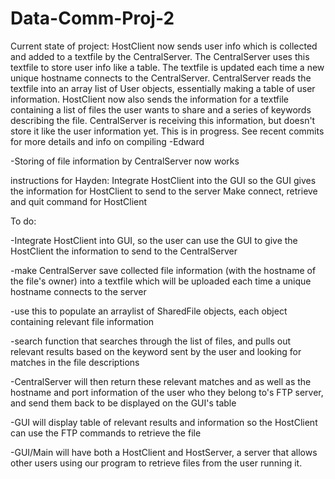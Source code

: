 # Data-Comm-Proj-2


Current state of project:
HostClient now sends user info which is collected and added to a textfile by the CentralServer. The CentralServer uses this textfile to store user info like a table. The textfile is updated each time a new unique hostname connects to the CentralServer. CentralServer reads the textfile into an array list of User objects, essentially making a table of user information. 
HostClient now also sends the information for a textfile containing a list of files the user wants to share and a series of keywords describing the file. CentralServer is receiving this information, but doesn't store it like the user information yet. This is in progress. See recent commits for more details and info on compiling -Edward

-Storing of file information by CentralServer now works


instructions for Hayden: 
  Integrate HostClient into the GUI so the GUI gives the information for HostClient to send to the server
  Make connect, retrieve and quit command for HostClient
  


To do:

-Integrate HostClient into GUI, so the user can use the GUI to give the HostClient the information to send to the CentralServer

-make CentralServer save collected file information (with the hostname of the file's owner) into a textfile which will be uploaded each time a unique hostname connects to the server

-use this to populate an arraylist of SharedFile objects, each object containing relevant file information

-search function that searches through the list of files, and pulls out relevant results based on the keyword sent by the user and looking for matches in the file descriptions

-CentralServer will then return these relevant matches and as well as the hostname and port information of the user who they belong to's FTP server, and send them back to be displayed on the GUI's table

-GUI will display table of relevant results and information so the HostClient can use the FTP commands to retrieve the file

-GUI/Main will have both a HostClient and HostServer, a server that allows other users using our program to retrieve files from the user running it. 

